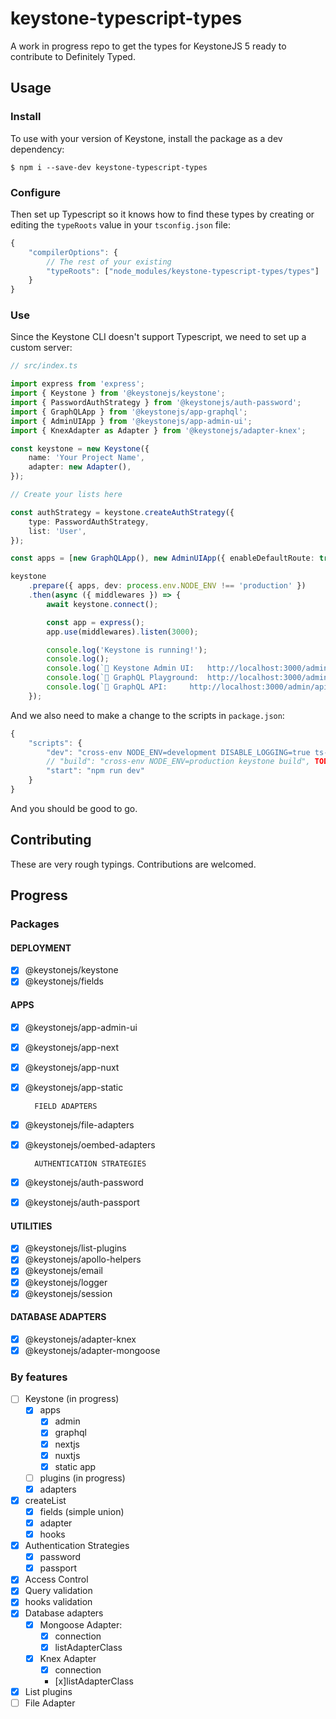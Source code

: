 # keystone-typescript-types

A work in progress repo to get the types for KeystoneJS 5 ready to contribute to Definitely Typed.

## Usage

### Install

To use with your version of Keystone, install the package as a dev dependency:

```
$ npm i --save-dev keystone-typescript-types
```

### Configure

Then set up Typescript so it knows how to find these types by creating or editing the `typeRoots` value in your `tsconfig.json` file:

```javascript
{
	"compilerOptions": {
		// The rest of your existing
		"typeRoots": ["node_modules/keystone-typescript-types/types"]
	}
}

```

### Use

Since the Keystone CLI doesn't support Typescript, we need to set up a custom server:

```typescript
// src/index.ts

import express from 'express';
import { Keystone } from '@keystonejs/keystone';
import { PasswordAuthStrategy } from '@keystonejs/auth-password';
import { GraphQLApp } from '@keystonejs/app-graphql';
import { AdminUIApp } from '@keystonejs/app-admin-ui';
import { KnexAdapter as Adapter } from '@keystonejs/adapter-knex';

const keystone = new Keystone({
    name: 'Your Project Name',
    adapter: new Adapter(),
});

// Create your lists here

const authStrategy = keystone.createAuthStrategy({
    type: PasswordAuthStrategy,
    list: 'User',
});

const apps = [new GraphQLApp(), new AdminUIApp({ enableDefaultRoute: true, authStrategy })];

keystone
    .prepare({ apps, dev: process.env.NODE_ENV !== 'production' })
    .then(async ({ middlewares }) => {
        await keystone.connect();

        const app = express();
        app.use(middlewares).listen(3000);

        console.log('Keystone is running!');
        console.log();
        console.log(`🔗 Keystone Admin UI:	http://localhost:3000/admin`);
        console.log(`🔗 GraphQL Playground:	http://localhost:3000/admin/graphiql`);
        console.log(`🔗 GraphQL API:		http://localhost:3000/admin/api`);
    });
```

And we also need to make a change to the scripts in `package.json`:

```javascript
{
    "scripts": {
		"dev": "cross-env NODE_ENV=development DISABLE_LOGGING=true ts-node --files index.ts",
        // "build": "cross-env NODE_ENV=production keystone build", TODO, handle admin UI build outside of CLI
		"start": "npm run dev"
    }
}
```

And you should be good to go.

## Contributing

These are very rough typings. Contributions are welcomed.

## Progress

### Packages

#### DEPLOYMENT

-   [x] @keystonejs/keystone
-   [x] @keystonejs/fields

#### APPS

-   [x] @keystonejs/app-admin-ui
-   [x] @keystonejs/app-next
-   [x] @keystonejs/app-nuxt
-   [x] @keystonejs/app-static

        FIELD ADAPTERS

-   [x] @keystonejs/file-adapters
-   [x] @keystonejs/oembed-adapters

        AUTHENTICATION STRATEGIES

-   [x] @keystonejs/auth-password
-   [x] @keystonejs/auth-passport

#### UTILITIES

-   [x] @keystonejs/list-plugins
-   [x] @keystonejs/apollo-helpers
-   [x] @keystonejs/email
-   [x] @keystonejs/logger
-   [x] @keystonejs/session

#### DATABASE ADAPTERS

-   [x] @keystonejs/adapter-knex
-   [x] @keystonejs/adapter-mongoose

### By features

-   [ ] Keystone (in progress)
    -   [x] apps
        -   [x] admin
        -   [x] graphql
        -   [x] nextjs
        -   [x] nuxtjs
        -   [x] static app
    -   [ ] plugins (in progress)
    -   [x] adapters
-   [x] createList
    -   [x] fields (simple union)
    -   [x] adapter
    -   [x] hooks
-   [x] Authentication Strategies
    -   [x] password
    -   [x] passport
-   [x] Access Control
-   [x] Query validation
-   [x] hooks validation
-   [x] Database adapters
    -   [x] Mongoose Adapter:
        -   [x] connection
        -   [x] listAdapterClass
    -   [x] Knex Adapter
        -   [x] connection
        -   [x]listAdapterClass
-   [x] List plugins
-   [ ] File Adapter

